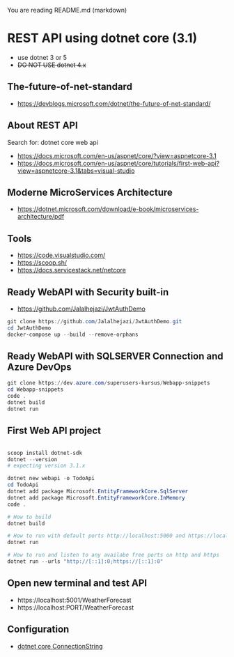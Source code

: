 You are reading README.md (markdown)

# REST API using dotnet core (3.1)

- use dotnet 3 or 5
- ~~DO NOT USE dotnet 4.x~~




## The-future-of-net-standard
- https://devblogs.microsoft.com/dotnet/the-future-of-net-standard/



## About REST API

Search for: dotnet core web api

- https://docs.microsoft.com/en-us/aspnet/core/?view=aspnetcore-3.1
- https://docs.microsoft.com/en-us/aspnet/core/tutorials/first-web-api?view=aspnetcore-3.1&tabs=visual-studio

## Moderne MicroServices Architecture

- https://dotnet.microsoft.com/download/e-book/microservices-architecture/pdf



## Tools

- https://code.visualstudio.com/
- https://scoop.sh/
- https://docs.servicestack.net/netcore


## Ready WebAPI with Security built-in
- https://github.com/Jalalhejazi/JwtAuthDemo

```powershell
git clone https://github.com/Jalalhejazi/JwtAuthDemo.git
cd JwtAuthDemo
docker-compose up --build --remove-orphans

```


## Ready WebAPI with SQLSERVER Connection and Azure DevOps

```powershell
git clone https://dev.azure.com/superusers-kursus/Webapp-snippets
cd Webapp-snippets
code .
dotnet build
dotnet run
```



## First Web API project

```PowerShell

scoop install dotnet-sdk
dotnet --version 
# expecting version 3.1.x

dotnet new webapi -o TodoApi
cd TodoApi
dotnet add package Microsoft.EntityFrameworkCore.SqlServer
dotnet add package Microsoft.EntityFrameworkCore.InMemory
code .

# How to build
dotnet build

# How to run with default ports http://localhost:5000 and https://localhost:5001
dotnet run

# How to run and listen to any availabe free ports on http and https
dotnet run --urls "http://[::1]:0;https://[::1]:0"

```

## Open new terminal and test API 

- https://localhost:5001/WeatherForecast
- https://localhost:PORT/WeatherForecast



## Configuration 

- [dotnet core ConnectionString](https://www.google.com/search?q=dotnet+core+connectionstring)








